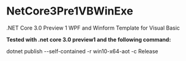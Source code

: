 # NetCore3Pre1VBWinExe
.NET Core 3.0 Preview 1 WPF and Winform Template for Visual Basic

__Tested with .net core 3.0 preview1 and the following command:__

dotnet publish --self-contained -r win10-x64-aot -c Release
